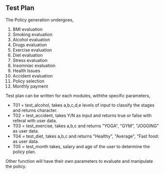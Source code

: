 ## Test Plan
The Policy generation undergoes, 
1)	BMI evaluation
2)	Smoking evaluation
3)	Alcohol evaluation
4)	Drugs evaluation
5)	Exercise evaluation
6)	Diet evaluation
7)	Stress evaluation
8)	Insomniac evaluation
9)	Health Issues
10)	Accident evaluation
11)	Policy selection
12)	 Monthly payment

Test plan can be written for each modules, withthe specific parameters,
* T01 = test_alcohol, takes a,b,c,d,e levels of input to classify the stages and returns character.
* T02 = test_accident, takes Y/N as input and returns true or false with referal with user data.
* T03 = test_exercise, takes a,b,c and returns "YOGA", "GYM", "JOGGING" as user data.
* T04 = test_diet, takes a,b,c and returns "Healthy", "Average", "Fast food: as user data.
* T05 = test_month takes, salary and age of the user to determine the policy plan.

Other function will have their own parameters to evaluate and manipulate the policy.
